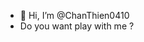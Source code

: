 - 👋 Hi, I’m @ChanThien0410
- Do you want play with me ?

<!---
ChanThien0410/ChanThien0410 is a ✨ special ✨ repository because its `README.md` (this file) appears on your GitHub profile.
You can click the Preview link to take a look at your changes.
--->
